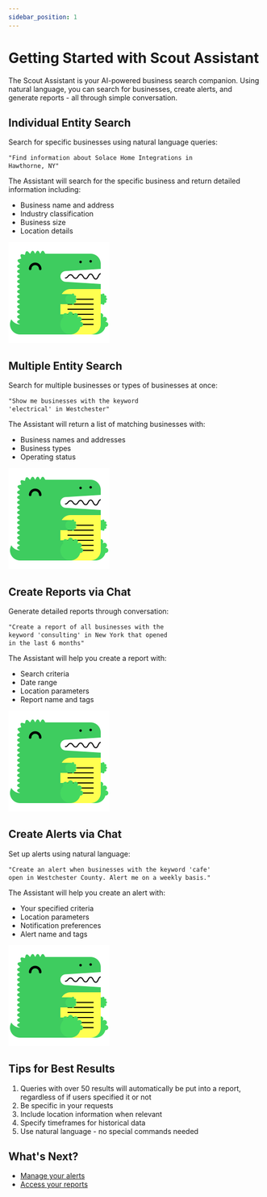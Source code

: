 ```yaml
---
sidebar_position: 1
---
```


# Getting Started with Scout Assistant

The Scout Assistant is your AI-powered business search companion. Using natural language, you can search for businesses, create alerts, and generate reports - all through simple conversation.

## Individual Entity Search

Search for specific businesses using natural language queries:

```
"Find information about Solace Home Integrations in 
Hawthorne, NY"
```

The Assistant will search for the specific business and return detailed information including:
- Business name and address
- Industry classification
- Business size
- Location details

![Individual Search Results](/img/docusaurus.png)

## Multiple Entity Search

Search for multiple businesses or types of businesses at once:

```
"Show me businesses with the keyword 
'electrical' in Westchester"
```

The Assistant will return a list of matching businesses with:
- Business names and addresses
- Business types
- Operating status

![Multiple Search Results](/img/docusaurus.png)

## Create Reports via Chat

Generate detailed reports through conversation:

```
"Create a report of all businesses with the
keyword 'consulting' in New York that opened
in the last 6 months"
```

The Assistant will help you create a report with:
- Search criteria
- Date range
- Location parameters
- Report name and tags

![Report Creation](/img/docusaurus.png)

## Create Alerts via Chat

Set up alerts using natural language:

```
"Create an alert when businesses with the keyword 'cafe' 
open in Westchester County. Alert me on a weekly basis."
```

The Assistant will help you create an alert with:
- Your specified criteria
- Location parameters
- Notification preferences
- Alert name and tags

![Alert Creation](/img/docusaurus.png)

## Tips for Best Results

1. Queries with over 50 results will automatically be put into a report, regardless of if users specified it or not
2. Be specific in your requests
3. Include location information when relevant
4. Specify timeframes for historical data
5. Use natural language - no special commands needed

## What's Next?

- [Manage your alerts](alerts/create-alert.md)
- [Access your reports](reports/view-reports.md)
